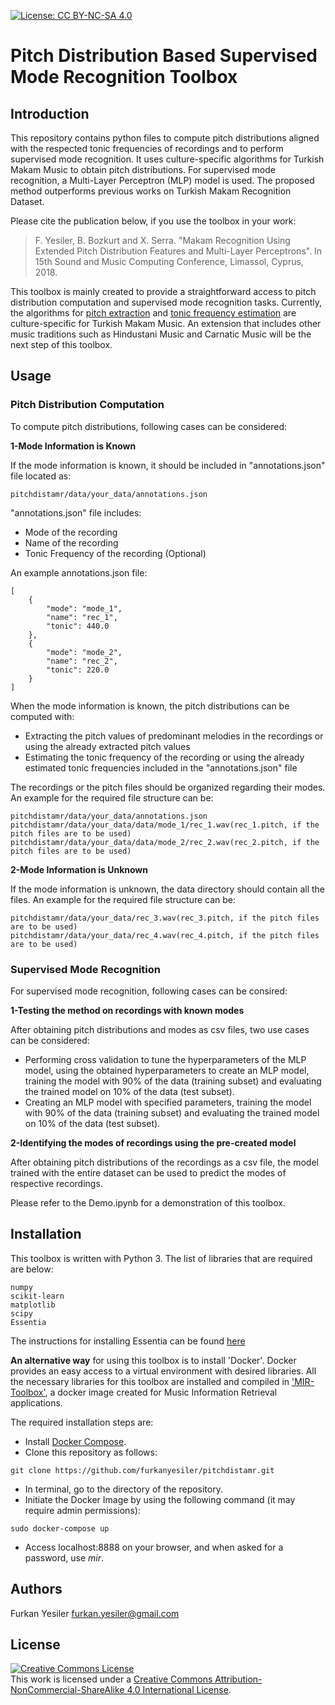 [![License: CC BY-NC-SA 4.0](https://img.shields.io/badge/License-CC%20BY--NC--SA%204.0-ff69b4.svg)](http://creativecommons.org/licenses/by-nc-sa/4.0/) 
# Pitch Distribution Based Supervised Mode Recognition Toolbox

## Introduction
This repository contains python files to compute pitch distributions aligned with the respected tonic frequencies of recordings and to perform supervised mode recognition. It uses culture-specific algorithms for Turkish Makam Music to obtain pitch distributions. For supervised mode recognition, a Multi-Layer Perceptron (MLP) model is used. The proposed method outperforms previous works on Turkish Makam Recognition Dataset.

Please cite the publication below, if you use the toolbox in your work:

> F. Yesiler, B. Bozkurt and X. Serra. "Makam Recognition Using Extended Pitch Distribution Features and Multi-Layer Perceptrons". In 15th Sound and Music Computing Conference, Limassol, Cyprus, 2018.

This toolbox is mainly created to provide a straightforward access to pitch distribution computation and supervised mode recognition tasks. Currently, the algorithms for [pitch extraction](https://github.com/sertansenturk/predominantmelodymakam) and [tonic frequency estimation](https://github.com/hsercanatli/tonicidentifier_makam) are culture-specific for Turkish Makam Music. An extension that includes other music traditions such as Hindustani Music and Carnatic Music will be the next step of this toolbox.

## Usage
### Pitch Distribution Computation

To compute pitch distributions, following cases can be considered:

**1-Mode Information is Known**

If the mode information is known, it should be included in "annotations.json" file located as:
```
pitchdistamr/data/your_data/annotations.json
```
"annotations.json" file includes:
* Mode of the recording
* Name of the recording
* Tonic Frequency of the recording (Optional)

An example annotations.json file:
```
[
    {
        "mode": "mode_1",
        "name": "rec_1",
        "tonic": 440.0
    },
    {
        "mode": "mode_2",
        "name": "rec_2",
        "tonic": 220.0
    }
]
```

When the mode information is known, the pitch distributions can be computed with:
* Extracting the pitch values of predominant melodies in the recordings or using the already extracted pitch values
* Estimating the tonic frequency of the recording or using the already estimated tonic frequencies included in the "annotations.json" file

The recordings or the pitch files should be organized regarding their modes. An example for the required file structure can be:
```
pitchdistamr/data/your_data/annotations.json
pitchdistamr/data/your_data/data/mode_1/rec_1.wav(rec_1.pitch, if the pitch files are to be used)
pitchdistamr/data/your_data/data/mode_2/rec_2.wav(rec_2.pitch, if the pitch files are to be used)
```

**2-Mode Information is Unknown**

If the mode information is unknown, the data directory should contain all the files. An example for the required file structure can be:
```
pitchdistamr/data/your_data/rec_3.wav(rec_3.pitch, if the pitch files are to be used)
pitchdistamr/data/your_data/rec_4.wav(rec_4.pitch, if the pitch files are to be used)
```

### Supervised Mode Recognition

For supervised mode recognition, following cases can be consired:

**1-Testing the method on recordings with known modes**

After obtaining pitch distributions and modes as csv files, two use cases can be considered:
* Performing cross validation to tune the hyperparameters of the MLP model, using the obtained hyperparameters to create an MLP model, training the model with 90% of the data (training subset) and evaluating the trained model on 10% of the data (test subset).
* Creating an MLP model with specified parameters, training the model with 90% of the data (training subset) and evaluating the trained model on 10% of the data (test subset).

**2-Identifying the modes of recordings using the pre-created model**

After obtaining pitch distributions of the recordings as a csv file, the model trained with the entire dataset can be used to predict the modes of respective recordings.

Please refer to the Demo.ipynb for a demonstration of this toolbox.

## Installation

This toolbox is written with Python 3. The list of libraries that are required are below:
```
numpy
scikit-learn
matplotlib
scipy
Essentia
```
The instructions for installing Essentia can be found [here](http://essentia.upf.edu/documentation/installing.html)

**An alternative way** for using this toolbox is to install 'Docker'. Docker provides an easy access to a virtual environment with desired libraries. All the necessary libraries for this toolbox are installed and compiled in ['MIR-Toolbox'](https://github.com/MTG/MIR-toolbox-docker), a docker image created for Music Information Retrieval applications.

The required installation steps are:
* Install [Docker Compose](https://docs.docker.com/compose/install/).
* Clone this repository as follows:
```
git clone https://github.com/furkanyesiler/pitchdistamr.git
```
* In terminal, go to the directory of the repository.
* Initiate the Docker Image by using the following command (it may require admin permissions):
```
sudo docker-compose up
```
* Access localhost:8888 on your browser, and when asked for a password, use *mir*.

## Authors

Furkan Yesiler furkan.yesiler@gmail.com

## License
<a rel="license" href="http://creativecommons.org/licenses/by-nc-sa/4.0/"><img alt="Creative Commons License" style="border-width:0" src="https://i.creativecommons.org/l/by-nc-sa/4.0/88x31.png" /></a><br />This work is licensed under a <a rel="license" href="http://creativecommons.org/licenses/by-nc-sa/4.0/">Creative Commons Attribution-NonCommercial-ShareAlike 4.0 International License</a>.
